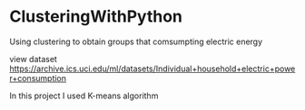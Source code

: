 # ClusteringWithPython
Using clustering to obtain groups that comsumpting electric energy

view dataset
https://archive.ics.uci.edu/ml/datasets/Individual+household+electric+power+consumption

In this project I used K-means algorithm
